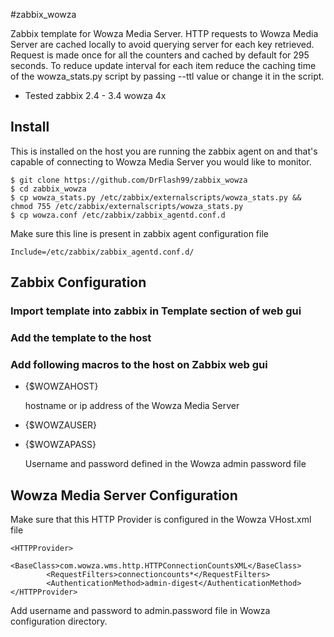 #zabbix_wowza

Zabbix template for Wowza Media Server.
HTTP requests to Wowza Media Server are cached locally to avoid querying server for each key retrieved.
Request is made once for all the counters and cached by default for 295 seconds.
To reduce update interval for each item reduce the caching time of the wowza_stats.py script by passing --ttl value or change it in the script.

- Tested zabbix 2.4 - 3.4
         wowza 4x

## Install
This is installed on the host you are running the zabbix agent on and that's capable of connecting to Wowza Media Server you would like to monitor.

```
$ git clone https://github.com/DrFlash99/zabbix_wowza
$ cd zabbix_wowza
$ cp wowza_stats.py /etc/zabbix/externalscripts/wowza_stats.py && chmod 755 /etc/zabbix/externalscripts/wowza_stats.py
$ cp wowza.conf /etc/zabbix/zabbix_agentd.conf.d

```
Make sure this line is present in zabbix agent configuration file

```
Include=/etc/zabbix/zabbix_agentd.conf.d/
```

## Zabbix Configuration

### Import template into zabbix in Template section of web gui
### Add the template to the host
### Add following macros to the host on Zabbix web gui
* {$WOWZAHOST}

   hostname or ip address of the Wowza Media Server

* {$WOWZAUSER} 
* {$WOWZAPASS}

   Username and password defined in the Wowza admin password file

## Wowza Media Server Configuration

Make sure that this HTTP Provider is configured in the Wowza VHost.xml file

```
<HTTPProvider>
        <BaseClass>com.wowza.wms.http.HTTPConnectionCountsXML</BaseClass>
        <RequestFilters>connectioncounts*</RequestFilters>
        <AuthenticationMethod>admin-digest</AuthenticationMethod>
</HTTPProvider>
```

Add username and password to admin.password file in Wowza configuration directory.
